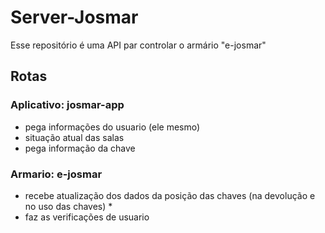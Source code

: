# Server-Josmar
Esse repositório é uma API par controlar o armário "e-josmar"

## Rotas
### Aplicativo: josmar-app
- pega informações do usuario (ele mesmo)
- situação atual das salas
- pega informação da chave

### Armario: e-josmar
- recebe atualização dos dados da posição das chaves (na devolução e no uso das chaves) *
- faz as verificações de usuario
